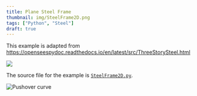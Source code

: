 ```yaml
---
title: Plane Steel Frame
thumbnail: img/SteelFrame2D.png
tags: ["Python", "Steel"]
draft: true
---
```


This example is adapted from https://openseespydoc.readthedocs.io/en/latest/src/ThreeStorySteel.html


![](SteelFrame2D.png)

The source file for the example is [`SteelFrame2D.py`](SteelFrame2D.py).

![Pushover curve](Figure_1.png)

